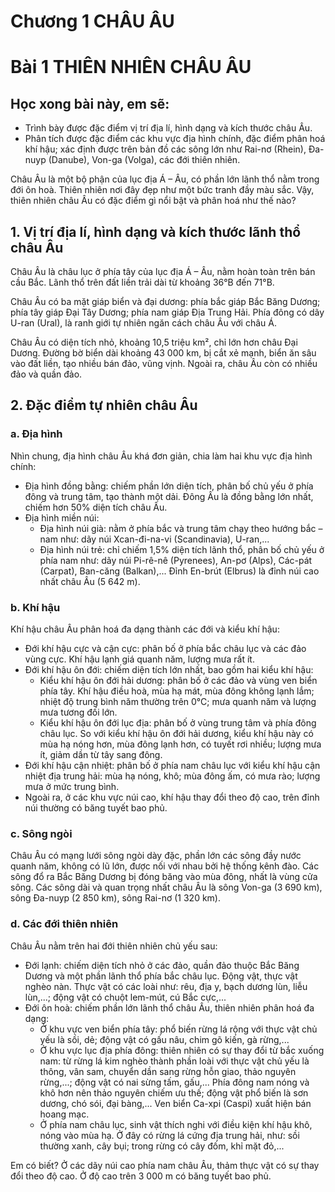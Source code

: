 # Chương 1 CHÂU ÂU

# Bài 1 THIÊN NHIÊN CHÂU ÂU

## Học xong bài này, em sẽ:
- Trình bày được đặc điểm vị trí địa lí, hình dạng và kích thước châu Âu.
- Phân tích được đặc điểm các khu vực địa hình chính, đặc điểm phân hoá khí hậu; xác định được trên bản đồ các sông lớn như Rai-nơ (Rhein), Đa-nuyp (Danube), Von-ga (Volga), các đới thiên nhiên.

Châu Âu là một bộ phận của lục địa Á – Âu, có phần lớn lãnh thổ nằm trong đới ôn hoà. Thiên nhiên nơi đây đẹp như một bức tranh đầy màu sắc. Vậy, thiên nhiên châu Âu có đặc điểm gì nổi bật và phân hoá như thế nào?

## 1. Vị trí địa lí, hình dạng và kích thước lãnh thổ châu Âu

Châu Âu là châu lục ở phía tây của lục địa Á – Âu, nằm hoàn toàn trên bán cầu Bắc. Lãnh thổ trên đất liền trải dài từ khoảng 36°B đến 71°B.

Châu Âu có ba mặt giáp biển và đại dương: phía bắc giáp Bắc Băng Dương; phía tây giáp Đại Tây Dương; phía nam giáp Địa Trung Hải. Phía đông có dãy U-ran (Ural), là ranh giới tự nhiên ngăn cách châu Âu với châu Á.

Châu Âu có diện tích nhỏ, khoảng 10,5 triệu km², chỉ lớn hơn châu Đại Dương. Đường bờ biển dài khoảng 43 000 km, bị cắt xẻ mạnh, biển ăn sâu vào đất liền, tạo nhiều bán đảo, vũng vịnh. Ngoài ra, châu Âu còn có nhiều đảo và quần đảo.

## 2. Đặc điểm tự nhiên châu Âu

### a. Địa hình

Nhìn chung, địa hình châu Âu khá đơn giản, chia làm hai khu vực địa hình chính:
- Địa hình đồng bằng: chiếm phần lớn diện tích, phân bố chủ yếu ở phía đông và trung tâm, tạo thành một dải. Đông Âu là đồng bằng lớn nhất, chiếm hơn 50% diện tích châu Âu.
- Địa hình miền núi:
    - Địa hình núi già: nằm ở phía bắc và trung tâm chạy theo hướng bắc – nam như: dãy núi Xcan-đi-na-vi (Scandinavia), U-ran,...
    - Địa hình núi trẻ: chỉ chiếm 1,5% diện tích lãnh thổ, phân bố chủ yếu ở phía nam như: dãy núi Pi-rê-nê (Pyrenees), An-pơ (Alps), Các-pát (Carpat), Ban-căng (Balkan),... Đỉnh En-brút (Elbrus) là đỉnh núi cao nhất châu Âu (5 642 m).

### b. Khí hậu

Khí hậu châu Âu phân hoá đa dạng thành các đới và kiểu khí hậu:
- Đới khí hậu cực và cận cực: phân bố ở phía bắc châu lục và các đảo vùng cực. Khí hậu lạnh giá quanh năm, lượng mưa rất ít.
- Đới khí hậu ôn đới: chiếm diện tích lớn nhất, bao gồm hai kiểu khí hậu:
    - Kiểu khí hậu ôn đới hải dương: phân bố ở các đảo và vùng ven biển phía tây. Khí hậu điều hoà, mùa hạ mát, mùa đông không lạnh lắm; nhiệt độ trung bình năm thường trên 0°C; mưa quanh năm và lượng mưa tương đối lớn.
    - Kiểu khí hậu ôn đới lục địa: phân bố ở vùng trung tâm và phía đông châu lục. So với kiểu khí hậu ôn đới hải dương, kiểu khí hậu này có mùa hạ nóng hơn, mùa đông lạnh hơn, có tuyết rơi nhiều; lượng mưa ít, giảm dần từ tây sang đông.
- Đới khí hậu cận nhiệt: phân bố ở phía nam châu lục với kiểu khí hậu cận nhiệt địa trung hải: mùa hạ nóng, khô; mùa đông ấm, có mưa rào; lượng mưa ở mức trung bình.
- Ngoài ra, ở các khu vực núi cao, khí hậu thay đổi theo độ cao, trên đỉnh núi thường có băng tuyết bao phủ.

### c. Sông ngòi

Châu Âu có mạng lưới sông ngòi dày đặc, phần lớn các sông đầy nước quanh năm, không có lũ lớn, được nối với nhau bởi hệ thống kênh đào. Các sông đổ ra Bắc Băng Dương bị đóng băng vào mùa đông, nhất là vùng cửa sông.
Các sông dài và quan trọng nhất châu Âu là sông Von-ga (3 690 km), sông Đa-nuyp (2 850 km), sông Rai-nơ (1 320 km).

### d. Các đới thiên nhiên

Châu Âu nằm trên hai đới thiên nhiên chủ yếu sau:
- Đới lạnh: chiếm diện tích nhỏ ở các đảo, quần đảo thuộc Bắc Băng Dương và một phần lãnh thổ phía bắc châu lục. Động vật, thực vật nghèo nàn. Thực vật có các loài như: rêu, địa y, bạch dương lùn, liễu lùn,...; động vật có chuột lem-mút, cú Bắc cực,...
- Đới ôn hoà: chiếm phần lớn lãnh thổ châu Âu, thiên nhiên phân hoá đa dạng:
    - Ở khu vực ven biển phía tây: phổ biến rừng lá rộng với thực vật chủ yếu là sồi, dẻ; động vật có gấu nâu, chim gõ kiến, gà rừng,...
    - Ở khu vực lục địa phía đông: thiên nhiên có sự thay đổi từ bắc xuống nam: từ rừng lá kim nghèo thành phần loài với thực vật chủ yếu là thông, vân sam, chuyển dần sang rừng hỗn giao, thảo nguyên rừng,...; động vật có nai sừng tấm, gấu,... Phía đông nam nóng và khô hơn nên thảo nguyên chiếm ưu thế; động vật phổ biến là sơn dương, chó sói, đại bàng,... Ven biển Ca-xpi (Caspi) xuất hiện bán hoang mạc.
    - Ở phía nam châu lục, sinh vật thích nghi với điều kiện khí hậu khô, nóng vào mùa hạ. Ở đây có rừng lá cứng địa trung hải, như: sồi thường xanh, cây bụi; trong rừng có cây đốm, khỉ mặt đỏ,...

Em có biết?
Ở các dãy núi cao phía nam châu Âu, thảm thực vật có sự thay đổi theo độ cao. Ở độ cao trên 3 000 m có băng tuyết bao phủ.
